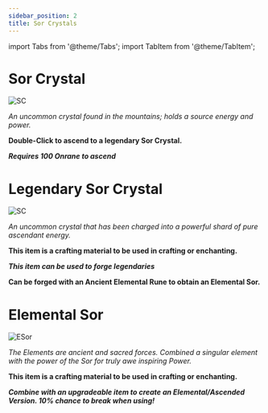 ```yaml
---
sidebar_position: 2
title: Sor Crystals
---
```


import Tabs from '@theme/Tabs';
import TabItem from '@theme/TabItem';

<Tabs>
  <TabItem value="Sor Crystal" label="Sor Crystal" default>

# Sor Crystal

![SC](https://vwiki.valorserver.com/api/item/picture/sor%20crystal)

<i>An uncommon crystal found in the mountains; holds a source energy and power.</i>

**Double-Click to ascend to a legendary Sor Crystal.**

***Requires 100 Onrane to ascend***

  </TabItem>
  <TabItem value="Legendary Sor Crystal" label="Legendary Sor Crystal">

# Legendary Sor Crystal

![SC](https://vwiki.valorserver.com/api/item/picture/legendary%20sor%20crystal)

<i>An uncommon crystal that has been charged into a powerful shard of pure ascendant energy.</i>

**This item is a crafting material to be used in crafting or enchanting.**

***This item can be used to forge legendaries***

**Can be forged with an Ancient Elemental Rune to obtain an Elemental Sor.**

  </TabItem>

  <TabItem value="Elemental Sor" label="Elemental Sor">

# Elemental Sor

![ESor](https://vwiki.valorserver.com/api/item/picture/elemental%20sor)

<i>The Elements are ancient and sacred forces. Combined a singular element with the power of the Sor for truly awe inspiring Power.</i>

**This item is a crafting material to be used in crafting or enchanting.**

***Combine with an upgradeable item to create an Elemental/Ascended Version. 10% chance to break when using!***

  </TabItem>
</Tabs>
